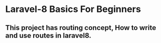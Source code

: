 # Laravel-8 Basics For Beginners
## This project has routing concept, How to write and use routes in laravel8.
